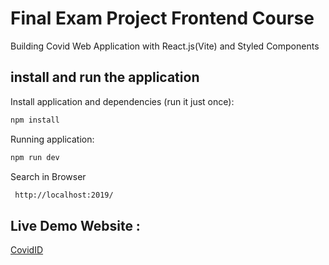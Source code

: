 # Final Exam Project Frontend Course

Building Covid Web Application with React.js(Vite) and Styled Components

## install and run the application

Install application and dependencies (run it just once):

```bash
npm install
```

Running application:

```bash
npm run dev
```
Search in Browser

```bash
 http://localhost:2019/
```

## Live Demo Website :
[CovidID](https://movie-app-zdacoder.vercel.app/)